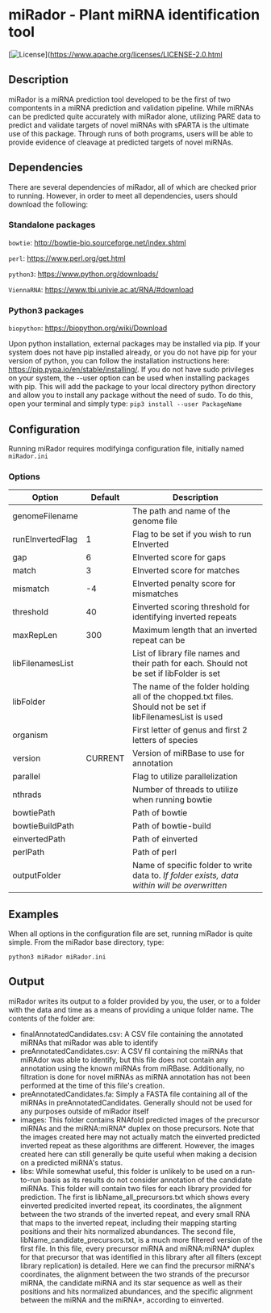 # miRador - Plant miRNA identification tool
[![License](https://img.shields.io/badge/license-Apache%202-4EB1BA.svg)](https://www.apache.org/licenses/LICENSE-2.0.html

## Description
miRador is a miRNA prediction tool developed to be the first of two compontents in a miRNA prediction and validation pipeline. While miRNAs can be predicted quite accurately with miRador alone, utilizing PARE data to predict and validate targets of novel miRNAs with sPARTA is the ultimate use of this package. Through runs of both programs, users will be able to provide evidence of cleavage at predicted targets of novel miRNAs.

## Dependencies
There are several dependencies of miRador, all of which are checked prior to running. However, in order to meet all dependencies, users should download the following:

### Standalone packages
`bowtie`: http://bowtie-bio.sourceforge.net/index.shtml

`perl`: https://www.perl.org/get.html

`python3`: https://www.python.org/downloads/

`ViennaRNA`: https://www.tbi.univie.ac.at/RNA/#download

### Python3 packages
`biopython`: https://biopython.org/wiki/Download

Upon python installation, external packages may be installed via pip. If your system does not have pip installed already, or you do not have pip for your version of python, you can follow the installation instructions here: https://pip.pypa.io/en/stable/installing/. If you do not have sudo privileges on your system, the --user option can be used when installing packages with pip. This will add the package to your local directory python directory and allow you to install any package without the need of sudo. To do this, open your terminal and simply type: `pip3 install --user PackageName`


## Configuration
Running miRador requires modifyinga configuration file, initially named `miRador.ini`

### Options
|Option                   |Default |Description                                                                                   |
|-------------------------|--------|----------------------------------------------------------------------------------------------|
|genomeFilename           |        |The path and name of the genome file                                                          |
|runEInvertedFlag         |1       |Flag to be set if you wish to run EInverted                                                   |
|gap                      |6       |EInverted score for gaps                                                                      |
|match                    |3       |EInverted score for matches                                                                   |
|mismatch                 |-4      |EInverted penalty score for mismatches                                                        |
|threshold                |40      |Einverted scoring threshold for identifying inverted repeats                                  |
|maxRepLen                |300     |Maximum length that an inverted repeat can be                                                 |
|libFilenamesList         |        |List of library file names and their path for each. Should not be set if libFolder is set     |
|libFolder                |        |The name of the folder holding all of the chopped.txt files. Should not be set if libFilenamesList is used|
|organism                 |        |First letter of genus and first 2 letters of species                                          |
|version                  |CURRENT |Version of miRBase to use for annotation                                                      |
|parallel                 |        |Flag to utilize parallelization                                                               |
|nthrads                  |        |Number of threads to utilize when running bowtie                                              |
|bowtiePath               |        |Path of bowtie                                                                                |
|bowtieBuildPath          |        |Path of bowtie-build                                                                          |
|einvertedPath            |        |Path of einverted                                                                             |
|perlPath                 |        |Path of perl                                                                                  |
|outputFolder             |        |Name of specific folder to write data to. *If folder exists, data within will be overwritten* |

## Examples
When all options in the configuration file are set, running miRador is quite simple. From the miRador base directory, type:
```
python3 miRador miRador.ini
```
## Output
miRador writes its output to a folder provided by you, the user, or to a folder with the data and time as a means of providing a unique folder name. The contents of the folder are:
- finalAnnotatedCandidates.csv: A CSV file containing the annotated miRNAs that miRador was able to identify
- preAnnotatedCandidates.csv: A CSV fil containing the miRNAs that miRAdor was able to identify, but this file does not contain any annotation using the known miRNAs from miRBase. Additionally, no filtration is done for novel miRNAs as miRNA annotation has not been performed at the time of this file's creation.
- preAnnotatedCandidates.fa: Simply a FASTA file containing all of the miRNAs in preAnnotatedCandidates. Generally should not be used for any purposes outside of miRador itself
- images: This folder contains RNAfold predicted images of the precursor miRNAs and the miRNA:miRNA* duplex on those precursors. Note that the images created here may not actually match the einverted predicted inverted repeat as these algorithms are different. However, the images created here can still generally be quite useful when making a decision on a predicted miRNA's status.
- libs: While somewhat useful, this folder is unlikely to be used on a run-to-run basis as its results do not consider annotation of the candidate miRNAs. This folder will contain two files for each library provided for prediction. The first is libName_all_precursors.txt which shows every einverted predicited inverted repeat, its coordinates, the alignment between the two strands of the inverted repeat, and every small RNA that maps to the inverted repeat, including their mapping starting positions and their hits normalized abundances. The second file, libName_candidate_precursors.txt, is a much more filtered version of the first file. In this file, every precursor miRNA and miRNA:miRNA* duplex for that precursor that was identified in this library after all filters (except library replication) is detailed. Here we can find the precursor miRNA's coordinates, the alignment between the two strands of the precursor miRNA, the candidate miRNA and its star sequence as well as their positions and hits normalized abundances, and the specific alignment between the miRNA and the miRNA*, according to einverted.
